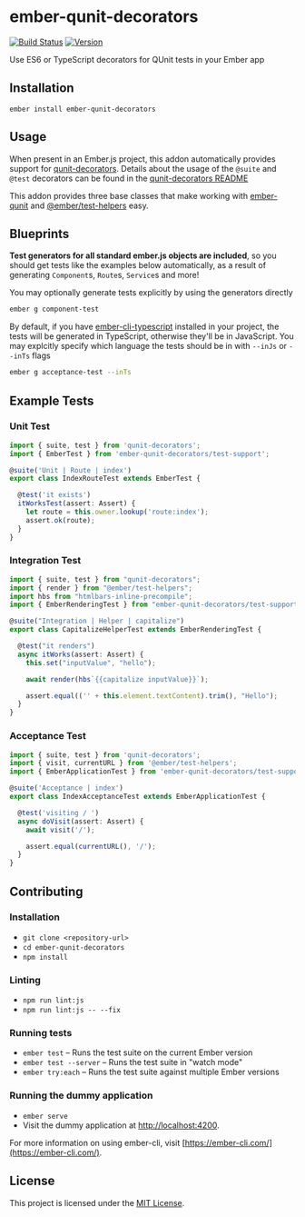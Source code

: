 ember-qunit-decorators
==============================================================================

[![Build Status](https://travis-ci.org/mike-north/ember-qunit-decorators.svg?branch=master)](https://travis-ci.org/mike-north/ember-qunit-decorators)
[![Version](https://img.shields.io/npm/v/ember-qunit-decorators.svg)](https://www.npmjs.com/package/ember-qunit-decorators)

Use ES6 or TypeScript decorators for QUnit tests in your Ember app

Installation
------------------------------------------------------------------------------

```
ember install ember-qunit-decorators
```


Usage
------------------------------------------------------------------------------

When present in an Ember.js project, this addon automatically provides support for [qunit-decorators](https://github.com/mike-north/qunit-decorators). Details about the usage of the `@suite` and `@test` decorators can be found in the [qunit-decorators README](https://github.com/mike-north/qunit-decorators/blob/master/README.md)

This addon provides three base classes that make working with [ember-qunit](https://github.com/emberjs/ember-qunit) and [@ember/test-helpers](https://github.com/emberjs/ember-test-helpers) easy.

Blueprints
------------------------------------------------------------------------------

**Test generators for all standard ember.js objects are included**, so you should get tests like the examples below automatically, as a result of generating `Component`s, `Route`s, `Service`s and more!

You may optionally generate tests explicitly by using the generators directly

```sh
ember g component-test
```

By default, if you have [ember-cli-typescript](https://github.com/typed-ember/ember-cli-typescript) installed in your project, the tests will be generated in TypeScript, otherwise they'll be in JavaScript. You may explcitly specify which language the tests should be in with `--inJs` or `--inTs` flags

```sh
ember g acceptance-test --inTs
```


Example Tests
------------------------------------------------------------------------------

### Unit Test

```ts
import { suite, test } from 'qunit-decorators';
import { EmberTest } from 'ember-qunit-decorators/test-support';

@suite('Unit | Route | index')
export class IndexRouteTest extends EmberTest {

  @test('it exists')
  itWorksTest(assert: Assert) {
    let route = this.owner.lookup('route:index');
    assert.ok(route);
  }
}
```
### Integration Test

```ts
import { suite, test } from "qunit-decorators";
import { render } from "@ember/test-helpers";
import hbs from "htmlbars-inline-precompile";
import { EmberRenderingTest } from "ember-qunit-decorators/test-support";

@suite("Integration | Helper | capitalize")
export class CapitalizeHelperTest extends EmberRenderingTest {

  @test("it renders")
  async itWorks(assert: Assert) {
    this.set("inputValue", "hello");

    await render(hbs`{{capitalize inputValue}}`);

    assert.equal(('' + this.element.textContent).trim(), "Hello");
  }
}
```

### Acceptance Test

```ts
import { suite, test } from 'qunit-decorators';
import { visit, currentURL } from '@ember/test-helpers';
import { EmberApplicationTest } from 'ember-qunit-decorators/test-support';

@suite('Acceptance | index')
export class IndexAcceptanceTest extends EmberApplicationTest {

  @test('visiting / ')
  async doVisit(assert: Assert) {
    await visit('/');

    assert.equal(currentURL(), '/');
  }
}

```

Contributing
------------------------------------------------------------------------------

### Installation

* `git clone <repository-url>`
* `cd ember-qunit-decorators`
* `npm install`

### Linting

* `npm run lint:js`
* `npm run lint:js -- --fix`

### Running tests

* `ember test` – Runs the test suite on the current Ember version
* `ember test --server` – Runs the test suite in "watch mode"
* `ember try:each` – Runs the test suite against multiple Ember versions

### Running the dummy application

* `ember serve`
* Visit the dummy application at [http://localhost:4200](http://localhost:4200).

For more information on using ember-cli, visit [https://ember-cli.com/](https://ember-cli.com/).

License
------------------------------------------------------------------------------

This project is licensed under the [MIT License](LICENSE.md).
